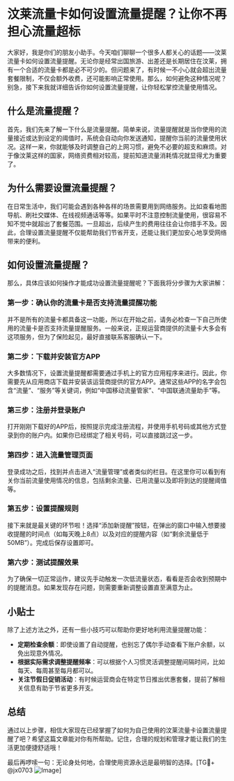 # 汶莱流量卡如何设置流量提醒？让你不再担心流量超标

大家好，我是你们的朋友小助手。今天咱们聊聊一个很多人都关心的话题——汶莱流量卡如何设置流量提醒。无论你是经常出国旅游、出差还是长期居住在汶莱，拥有一个合适的流量卡都是必不可少的。但问题来了，有时候一不小心就会超出流量套餐限制，不仅会额外收费，还可能影响正常使用。那么，如何避免这种情况呢？别急，接下来我就详细告诉你如何设置流量提醒，让你轻松掌控流量使用情况。

## 什么是流量提醒？

首先，我们先来了解一下什么是流量提醒。简单来说，流量提醒就是当你使用的流量接近或达到设定的阈值时，系统会自动向你发送通知，提醒你当前的流量使用状况。这样一来，你就能够及时调整自己的上网习惯，避免不必要的超支和麻烦。对于像汶莱这样的国家，网络资费相对较高，提前知道流量消耗情况就显得尤为重要了。

## 为什么需要设置流量提醒？

在日常生活中，我们可能会遇到各种各样的场景需要用到网络服务。比如查看地图导航、刷社交媒体、在线视频通话等等。如果平时不注意控制流量使用，很容易不知不觉中就超出了套餐范围。一旦超出，后续产生的费用往往会让你措手不及。因此，合理设置流量提醒不仅能帮助我们节省开支，还能让我们更加安心地享受网络带来的便利。

## 如何设置流量提醒？

那么，具体应该如何操作才能成功设置流量提醒呢？下面我将分步骤为大家讲解：

### 第一步：确认你的流量卡是否支持流量提醒功能

并不是所有的流量卡都具备这一功能，所以在开始之前，请务必检查一下自己所使用的流量卡是否支持流量提醒服务。一般来说，正规运营商提供的流量卡大多会有这项服务，但为了保险起见，最好直接联系客服确认一下。

### 第二步：下载并安装官方APP

大多数情况下，设置流量提醒都需要通过手机上的官方应用程序来进行。因此，你需要先从应用商店下载并安装该运营商提供的官方APP。通常这些APP的名字会包含“流量”、“服务”等关键词，例如“中国移动流量管家”、“中国联通流量助手”等。

### 第三步：注册并登录账户

打开刚刚下载好的APP后，按照提示完成注册流程，并使用手机号码或其他方式登录到你的账户内。如果你已经绑定了相关号码，可以直接跳过这一步。

### 第四步：进入流量管理页面

登录成功之后，找到并点击进入“流量管理”或者类似的栏目。在这里你可以看到有关你当前流量使用情况的信息，包括剩余流量、已用流量以及即将到达的提醒阈值等。

### 第五步：设置提醒规则

接下来就是最关键的环节啦！选择“添加新提醒”按钮，在弹出的窗口中输入想要接收提醒的时间点（如每天晚上8点）以及对应的提醒内容（如“剩余流量低于50MB”）。完成后保存设置即可。

### 第六步：测试提醒效果

为了确保一切正常运作，建议先手动触发一次低流量状态，看看是否会收到预期中的提醒消息。如果发现存在问题，则需要重新调整设置直至满意为止。

## 小贴士

除了上述方法之外，还有一些小技巧可以帮助你更好地利用流量提醒功能：

- **定期检查余额**：即使设置了自动提醒，也别忘了偶尔手动查看下账户余额，以免出现意外情况。
- **根据实际需求调整提醒频率**：可以根据个人习惯灵活调整提醒间隔时间，比如每天、每周甚至每月都可以。
- **关注节假日促销活动**：有时候运营商会在特定节日推出优惠套餐，提前了解相关信息有助于节省更多开支。

## 总结

通过以上步骤，相信大家现在已经掌握了如何为自己使用的汶莱流量卡设置流量提醒了吧？希望这篇文章能对你有所帮助。记住，合理的规划和管理才能让我们的生活更加便捷舒适哦！

最后再啰嗦一句：无论身处何地，合理使用资源永远是最明智的选择。[TG💪+ @jx0703 ![Image](https://github.com/user-attachments/assets/dbca1d08-cadb-493c-b0ec-ad6f7a83f270)]